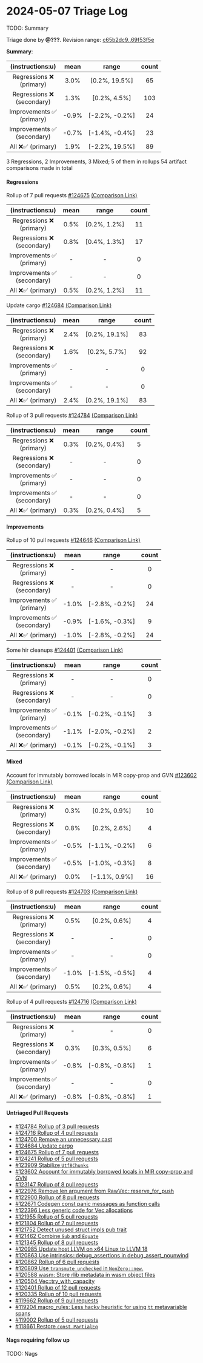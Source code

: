 # 2024-05-07 Triage Log

TODO: Summary

Triage done by **@???**.
Revision range: [c65b2dc9..69f53f5e](https://perf.rust-lang.org/?start=c65b2dc935c27c0c8c3997c6e8d8894718a2cb1a&end=69f53f5e5583381267298ac182eb02c7f1b5c1cd&absolute=false&stat=instructions%3Au)

**Summary**:

| (instructions:u)                   | mean  | range          | count |
|:----------------------------------:|:-----:|:--------------:|:-----:|
| Regressions ❌ <br /> (primary)    | 3.0%  | [0.2%, 19.5%]  | 65    |
| Regressions ❌ <br /> (secondary)  | 1.3%  | [0.2%, 4.5%]   | 103   |
| Improvements ✅ <br /> (primary)   | -0.9% | [-2.2%, -0.2%] | 24    |
| Improvements ✅ <br /> (secondary) | -0.7% | [-1.4%, -0.4%] | 23    |
| All ❌✅ (primary)                 | 1.9%  | [-2.2%, 19.5%] | 89    |


3 Regressions, 2 Improvements, 3 Mixed; 5 of them in rollups
54 artifact comparisons made in total

#### Regressions

Rollup of 7 pull requests [#124675](https://github.com/rust-lang/rust/pull/124675) [(Comparison Link)](https://perf.rust-lang.org/compare.html?start=0d7b2fb797f214ea7514cfeaf2caef8178d8e3fc&end=befabbc9e5f6e82e659f9f52040ee0dd40593d8a&stat=instructions:u)

| (instructions:u)                   | mean | range        | count |
|:----------------------------------:|:----:|:------------:|:-----:|
| Regressions ❌ <br /> (primary)    | 0.5% | [0.2%, 1.2%] | 11    |
| Regressions ❌ <br /> (secondary)  | 0.8% | [0.4%, 1.3%] | 17    |
| Improvements ✅ <br /> (primary)   | -    | -            | 0     |
| Improvements ✅ <br /> (secondary) | -    | -            | 0     |
| All ❌✅ (primary)                 | 0.5% | [0.2%, 1.2%] | 11    |


Update cargo [#124684](https://github.com/rust-lang/rust/pull/124684) [(Comparison Link)](https://perf.rust-lang.org/compare.html?start=09cd00fea4aecaa6707f122d7e143196b8a12ee2&end=2c4bf249bd47f232de3c1e78ffe69b40c29bfcca&stat=instructions:u)

| (instructions:u)                   | mean | range         | count |
|:----------------------------------:|:----:|:-------------:|:-----:|
| Regressions ❌ <br /> (primary)    | 2.4% | [0.2%, 19.1%] | 83    |
| Regressions ❌ <br /> (secondary)  | 1.6% | [0.2%, 5.7%]  | 92    |
| Improvements ✅ <br /> (primary)   | -    | -             | 0     |
| Improvements ✅ <br /> (secondary) | -    | -             | 0     |
| All ❌✅ (primary)                 | 2.4% | [0.2%, 19.1%] | 83    |


Rollup of 3 pull requests [#124784](https://github.com/rust-lang/rust/pull/124784) [(Comparison Link)](https://perf.rust-lang.org/compare.html?start=96f1da82687f499dd3f57006ae71548714532382&end=d287f3e4eeaf680e8fe875f1ec75cca68f357d30&stat=instructions:u)

| (instructions:u)                   | mean | range        | count |
|:----------------------------------:|:----:|:------------:|:-----:|
| Regressions ❌ <br /> (primary)    | 0.3% | [0.2%, 0.4%] | 5     |
| Regressions ❌ <br /> (secondary)  | -    | -            | 0     |
| Improvements ✅ <br /> (primary)   | -    | -            | 0     |
| Improvements ✅ <br /> (secondary) | -    | -            | 0     |
| All ❌✅ (primary)                 | 0.3% | [0.2%, 0.4%] | 5     |


#### Improvements

Rollup of 10 pull requests [#124646](https://github.com/rust-lang/rust/pull/124646) [(Comparison Link)](https://perf.rust-lang.org/compare.html?start=79734f1db8dbe322192dea32c0f6b80ab14c4c1d&end=561b5dea1e7e5c21f0fb550ca579229ceb878297&stat=instructions:u)

| (instructions:u)                   | mean  | range          | count |
|:----------------------------------:|:-----:|:--------------:|:-----:|
| Regressions ❌ <br /> (primary)    | -     | -              | 0     |
| Regressions ❌ <br /> (secondary)  | -     | -              | 0     |
| Improvements ✅ <br /> (primary)   | -1.0% | [-2.8%, -0.2%] | 24    |
| Improvements ✅ <br /> (secondary) | -0.9% | [-1.6%, -0.3%] | 9     |
| All ❌✅ (primary)                 | -1.0% | [-2.8%, -0.2%] | 24    |


Some hir cleanups [#124401](https://github.com/rust-lang/rust/pull/124401) [(Comparison Link)](https://perf.rust-lang.org/compare.html?start=d2d24e395a1e4fcee62ca17bf4cbddb1f903af97&end=09cd00fea4aecaa6707f122d7e143196b8a12ee2&stat=instructions:u)

| (instructions:u)                   | mean  | range          | count |
|:----------------------------------:|:-----:|:--------------:|:-----:|
| Regressions ❌ <br /> (primary)    | -     | -              | 0     |
| Regressions ❌ <br /> (secondary)  | -     | -              | 0     |
| Improvements ✅ <br /> (primary)   | -0.1% | [-0.2%, -0.1%] | 3     |
| Improvements ✅ <br /> (secondary) | -1.1% | [-2.0%, -0.2%] | 2     |
| All ❌✅ (primary)                 | -0.1% | [-0.2%, -0.1%] | 3     |


#### Mixed

Account for immutably borrowed locals in MIR copy-prop and GVN [#123602](https://github.com/rust-lang/rust/pull/123602) [(Comparison Link)](https://perf.rust-lang.org/compare.html?start=befabbc9e5f6e82e659f9f52040ee0dd40593d8a&end=d2d24e395a1e4fcee62ca17bf4cbddb1f903af97&stat=instructions:u)

| (instructions:u)                   | mean  | range          | count |
|:----------------------------------:|:-----:|:--------------:|:-----:|
| Regressions ❌ <br /> (primary)    | 0.3%  | [0.2%, 0.9%]   | 10    |
| Regressions ❌ <br /> (secondary)  | 0.8%  | [0.2%, 2.6%]   | 4     |
| Improvements ✅ <br /> (primary)   | -0.5% | [-1.1%, -0.2%] | 6     |
| Improvements ✅ <br /> (secondary) | -0.5% | [-1.0%, -0.3%] | 8     |
| All ❌✅ (primary)                 | 0.0%  | [-1.1%, 0.9%]  | 16    |


Rollup of 8 pull requests [#124703](https://github.com/rust-lang/rust/pull/124703) [(Comparison Link)](https://perf.rust-lang.org/compare.html?start=7dd170fccb3be6b1737af5df14dd736b366236c1&end=d7ea27808deb5e10a0f7384e339e4e6165e33398&stat=instructions:u)

| (instructions:u)                   | mean  | range          | count |
|:----------------------------------:|:-----:|:--------------:|:-----:|
| Regressions ❌ <br /> (primary)    | 0.5%  | [0.2%, 0.6%]   | 4     |
| Regressions ❌ <br /> (secondary)  | -     | -              | 0     |
| Improvements ✅ <br /> (primary)   | -     | -              | 0     |
| Improvements ✅ <br /> (secondary) | -1.0% | [-1.5%, -0.5%] | 4     |
| All ❌✅ (primary)                 | 0.5%  | [0.2%, 0.6%]   | 4     |


Rollup of 4 pull requests [#124716](https://github.com/rust-lang/rust/pull/124716) [(Comparison Link)](https://perf.rust-lang.org/compare.html?start=1a851da73cdeb02e2c62d301aa6bd98e515a50da&end=d568423a7a4ddb4b49323d96078a22f94df55fbd&stat=instructions:u)

| (instructions:u)                   | mean  | range          | count |
|:----------------------------------:|:-----:|:--------------:|:-----:|
| Regressions ❌ <br /> (primary)    | -     | -              | 0     |
| Regressions ❌ <br /> (secondary)  | 0.3%  | [0.3%, 0.5%]   | 6     |
| Improvements ✅ <br /> (primary)   | -0.8% | [-0.8%, -0.8%] | 1     |
| Improvements ✅ <br /> (secondary) | -     | -              | 0     |
| All ❌✅ (primary)                 | -0.8% | [-0.8%, -0.8%] | 1     |


#### Untriaged Pull Requests

- [#124784 Rollup of 3 pull requests](https://github.com/rust-lang/rust/pull/124784)
- [#124716 Rollup of 4 pull requests](https://github.com/rust-lang/rust/pull/124716)
- [#124700 Remove an unnecessary cast](https://github.com/rust-lang/rust/pull/124700)
- [#124684 Update cargo](https://github.com/rust-lang/rust/pull/124684)
- [#124675 Rollup of 7 pull requests](https://github.com/rust-lang/rust/pull/124675)
- [#124241 Rollup of 5 pull requests](https://github.com/rust-lang/rust/pull/124241)
- [#123909 Stabilize `Utf8Chunks`](https://github.com/rust-lang/rust/pull/123909)
- [#123602 Account for immutably borrowed locals in MIR copy-prop and GVN](https://github.com/rust-lang/rust/pull/123602)
- [#123147 Rollup of 8 pull requests](https://github.com/rust-lang/rust/pull/123147)
- [#122976 Remove len argument from RawVec::reserve_for_push](https://github.com/rust-lang/rust/pull/122976)
- [#122900 Rollup of 8 pull requests](https://github.com/rust-lang/rust/pull/122900)
- [#122671 Codegen const panic messages as function calls](https://github.com/rust-lang/rust/pull/122671)
- [#122396 Less generic code for Vec allocations](https://github.com/rust-lang/rust/pull/122396)
- [#121955 Rollup of 5 pull requests](https://github.com/rust-lang/rust/pull/121955)
- [#121804 Rollup of 7 pull requests](https://github.com/rust-lang/rust/pull/121804)
- [#121752 Detect unused struct impls pub trait](https://github.com/rust-lang/rust/pull/121752)
- [#121462 Combine `Sub` and `Equate`](https://github.com/rust-lang/rust/pull/121462)
- [#121345 Rollup of 8 pull requests](https://github.com/rust-lang/rust/pull/121345)
- [#120985 Update host LLVM on x64 Linux to LLVM 18](https://github.com/rust-lang/rust/pull/120985)
- [#120863 Use intrinsics::debug_assertions in debug_assert_nounwind](https://github.com/rust-lang/rust/pull/120863)
- [#120862 Rollup of 6 pull requests](https://github.com/rust-lang/rust/pull/120862)
- [#120809 Use `transmute_unchecked` in `NonZero::new`.](https://github.com/rust-lang/rust/pull/120809)
- [#120588 wasm: Store rlib metadata in wasm object files](https://github.com/rust-lang/rust/pull/120588)
- [#120504 Vec::try_with_capacity](https://github.com/rust-lang/rust/pull/120504)
- [#120401 Rollup of 12 pull requests](https://github.com/rust-lang/rust/pull/120401)
- [#120335 Rollup of 10 pull requests](https://github.com/rust-lang/rust/pull/120335)
- [#119662 Rollup of 9 pull requests](https://github.com/rust-lang/rust/pull/119662)
- [#119204 macro_rules: Less hacky heuristic for using `tt` metavariable spans](https://github.com/rust-lang/rust/pull/119204)
- [#119002 Rollup of 5 pull requests](https://github.com/rust-lang/rust/pull/119002)
- [#118661 Restore `const PartialEq`](https://github.com/rust-lang/rust/pull/118661)

#### Nags requiring follow up

TODO: Nags

